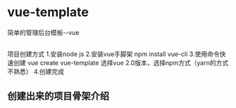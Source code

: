 # vue-template
简单的管理后台模板--vue
##
项目创建方式
1.安装node js
2.安装vue手脚架
npm install vue-cli
3.使用命令快速创建
vue create vue-template
选择vue 2.0版本，选择npm方式（yarn的方式不熟悉）
4.创建完成
## 创建出来的项目骨架介绍
